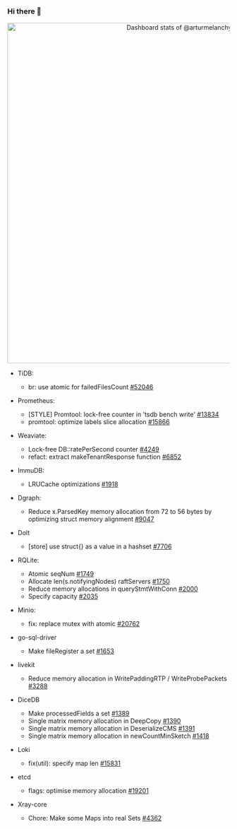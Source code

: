 ### Hi there 👋

<!-- Copy-paste in your Readme.md file -->

<a href="https://next.ossinsight.io/widgets/official/compose-user-dashboard-stats?user_id=13834276" target="_blank" style="display: block" align="center">
  <picture>
    <source media="(prefers-color-scheme: dark)" srcset="https://next.ossinsight.io/widgets/official/compose-user-dashboard-stats/thumbnail.png?user_id=13834276&image_size=auto&color_scheme=dark" width="771" height="auto">
    <img alt="Dashboard stats of @arturmelanchyk" src="https://next.ossinsight.io/widgets/official/compose-user-dashboard-stats/thumbnail.png?user_id=13834276&image_size=auto&color_scheme=light" width="771" height="auto">
  </picture>
</a>

<!-- Made with [OSS Insight](https://ossinsight.io/) -->

- TiDB:
   - br: use atomic for failedFilesCount [#52046](https://github.com/pingcap/tidb/pull/52046)

- Prometheus:
   - [STYLE] Promtool: lock-free counter in 'tsdb bench write' [#13834](https://github.com/prometheus/prometheus/pull/13834)
   - promtool: optimize labels slice allocation [#15866](https://github.com/prometheus/prometheus/pull/15866)

- Weaviate:
   - Lock-free DB::ratePerSecond counter [#4249](https://github.com/weaviate/weaviate/pull/4249)
   - refact: extract makeTenantResponse function [#6852](https://github.com/weaviate/weaviate/pull/6852)

- ImmuDB:
   - LRUCache optimizations [#1918](https://github.com/codenotary/immudb/pull/1918)

- Dgraph:
   - Reduce x.ParsedKey memory allocation from 72 to 56 bytes by optimizing struct memory alignment [#9047](https://github.com/dgraph-io/dgraph/pull/9047)

- Dolt
   - [store] use struct{} as a value in a hashset [#7706](https://github.com/dolthub/dolt/pull/7706)

- RQLite:
   - Atomic seqNum [#1749](https://github.com/rqlite/rqlite/pull/1749)
   - Allocate len(s.notifyingNodes) raftServers [#1750](https://github.com/rqlite/rqlite/pull/1750)
   - Reduce memory allocations in queryStmtWithConn [#2000](https://github.com/rqlite/rqlite/pull/2000)
   - Specify capacity [#2035](https://github.com/rqlite/rqlite/pull/2035)

- Minio:
   - fix: replace mutex with atomic [#20762](https://github.com/minio/minio/pull/20762)

- go-sql-driver
   - Make fileRegister a set [#1653](https://github.com/go-sql-driver/mysql/pull/1653)
 
- livekit
   - Reduce memory allocation in WritePaddingRTP / WriteProbePackets [#3288](https://github.com/livekit/livekit/pull/3288)

- DiceDB
   - Make processedFields a set [#1389](https://github.com/DiceDB/dice/pull/1389)
   - Single matrix memory allocation in DeepCopy [#1390](https://github.com/DiceDB/dice/pull/1390)
   - Single matrix memory allocation in DeserializeCMS [#1391](https://github.com/DiceDB/dice/pull/1391)
   - Single matrix memory allocation in newCountMinSketch [#1418](https://github.com/DiceDB/dice/pull/1418)

- Loki
   -  fix(util): specify map len [#15831](https://github.com/grafana/loki/pull/15831)
 
- etcd
   -  flags: optimise memory allocation [#19201](https://github.com/etcd-io/etcd/pull/19201)

- Xray-core
  -    Chore: Make some Maps into real Sets [#4362](https://github.com/XTLS/Xray-core/pull/4362)
